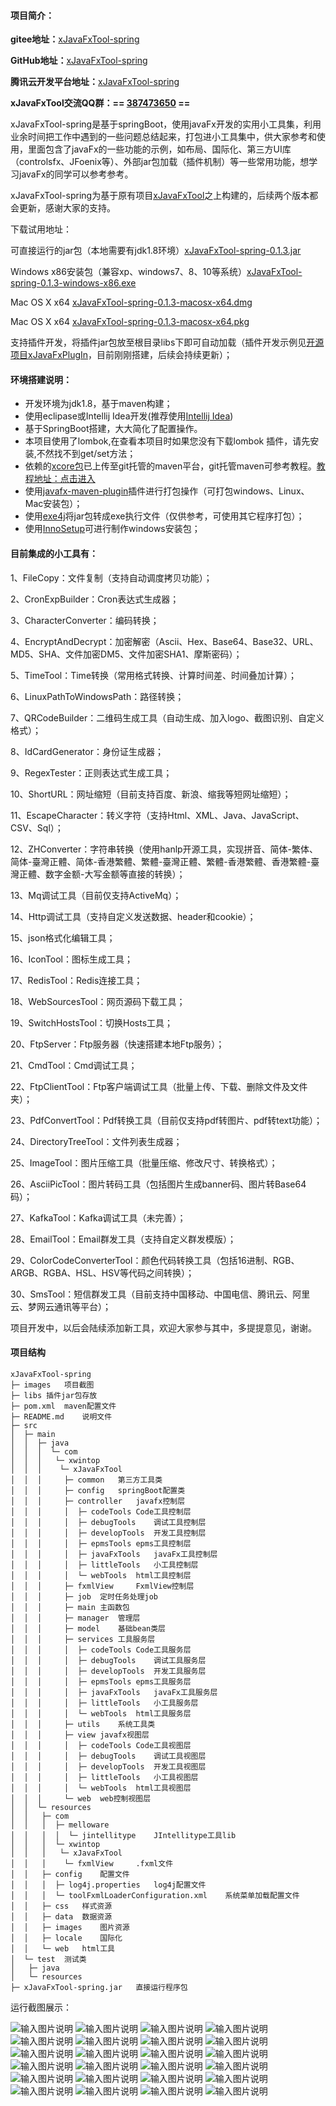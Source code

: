#### 项目简介：
**gitee地址：**[xJavaFxTool-spring](https://gitee.com/xwintop/xJavaFxTool-spring) 

**GitHub地址：**[xJavaFxTool-spring](https://github.com/864381832/xJavaFxTool-spring)

**腾讯云开发平台地址：**[xJavaFxTool-spring](https://dev.tencent.com/u/xwintop/p/xJavaFxTool-spring)

**xJavaFxTool交流QQ群：== [387473650](https://jq.qq.com/?_wv=1027&k=59UDEAD) ==**

xJavaFxTool-spring是基于springBoot，使用javaFx开发的实用小工具集，利用业余时间把工作中遇到的一些问题总结起来，打包进小工具集中，供大家参考和使用，里面包含了javaFx的一些功能的示例，如布局、国际化、第三方UI库（controlsfx、JFoenix等）、外部jar包加载（插件机制）等一些常用功能，想学习javaFx的同学可以参考参考。

xJavaFxTool-spring为基于原有项目[xJavaFxTool](https://gitee.com/xwintop/xJavaFxTool)之上构建的，后续两个版本都会更新，感谢大家的支持。

下载试用地址：

可直接运行的jar包（本地需要有jdk1.8环境）[xJavaFxTool-spring-0.1.3.jar](https://files.gitee.com/group1/M00/07/F1/PaAvDFz1DJqAIGMmBJNIAuSdRms334.jar?token=0f3342ceae8149d39900f7bc7f928ac3&ts=1559573504&attname=xJavaFxTool-spring-0.1.3.jar)

Windows x86安装包（兼容xp、windows7、8、10等系统）[xJavaFxTool-spring-0.1.3-windows-x86.exe](https://dev.tencent.com/s/67307b7d-4478-433e-b53c-df116a3f7efd)

Mac OS X x64 [xJavaFxTool-spring-0.1.3-macosx-x64.dmg](https://dev.tencent.com/s/e5b4ebfa-c2a8-4f4f-a8ac-285fae9cd0fa)

Mac OS X x64 [xJavaFxTool-spring-0.1.3-macosx-x64.pkg](https://dev.tencent.com/s/2fd2ca47-5e4b-478a-86d1-b136f763a74b)

支持插件开发，将插件jar包放至根目录libs下即可自动加载（插件开发示例见[开源项目xJavaFxPlugIn](https://gitee.com/xwintop/xJavaFxPlugIn)，目前刚刚搭建，后续会持续更新）；

#### 环境搭建说明：
- 开发环境为jdk1.8，基于maven构建；
- 使用eclipase或Intellij Idea开发(推荐使用[Intellij Idea](https://www.jetbrains.com/idea/))
- 基于SpringBoot搭建，大大简化了配置操作。
- 本项目使用了lombok,在查看本项目时如果您没有下载lombok 插件，请先安装,不然找不到get/set方法；
- 依赖的[xcore包](https://gitee.com/xwintop/xcore)已上传至git托管的maven平台，git托管maven可参考教程。[教程地址：点击进入](http://blog.csdn.net/u011747754/article/details/78574026)
- 使用[javafx-maven-plugin](https://github.com/javafx-maven-plugin/javafx-maven-plugin)插件进行打包操作（可打包windows、Linux、Mac安装包）；
- 使用[exe4j](https://www.ej-technologies.com/download/exe4j/files)将jar包转成exe执行文件（仅供参考，可使用其它程序打包）；
- 使用[InnoSetup](http://www.jrsoftware.org/)可进行制作windows安装包；

#### 目前集成的小工具有：
1、FileCopy：文件复制（支持自动调度拷贝功能）；

2、CronExpBuilder：Cron表达式生成器；

3、CharacterConverter：编码转换；

4、EncryptAndDecrypt：加密解密（Ascii、Hex、Base64、Base32、URL、MD5、SHA、文件加密DM5、文件加密SHA1、摩斯密码）；

5、TimeTool：Time转换（常用格式转换、计算时间差、时间叠加计算）；

6、LinuxPathToWindowsPath：路径转换；

7、QRCodeBuilder：二维码生成工具（自动生成、加入logo、截图识别、自定义格式）；

8、IdCardGenerator：身份证生成器；

9、RegexTester：正则表达式生成工具；

10、ShortURL：网址缩短（目前支持百度、新浪、缩我等短网址缩短）；

11、EscapeCharacter：转义字符（支持Html、XML、Java、JavaScript、CSV、Sql）；

12、ZHConverter：字符串转换（使用hanlp开源工具，实现拼音、简体-繁体、简体-臺灣正體、简体-香港繁體、繁體-臺灣正體、繁體-香港繁體、香港繁體-臺灣正體、数字金额-大写金额等直接的转换）；

13、Mq调试工具（目前仅支持ActiveMq）；

14、Http调试工具（支持自定义发送数据、header和cookie）；

15、json格式化编辑工具；

16、IconTool：图标生成工具；

17、RedisTool：Redis连接工具；

18、WebSourcesTool：网页源码下载工具；

19、SwitchHostsTool：切换Hosts工具；

20、FtpServer：Ftp服务器（快速搭建本地Ftp服务）；

21、CmdTool：Cmd调试工具；

22、FtpClientTool：Ftp客户端调试工具（批量上传、下载、删除文件及文件夹）；

23、PdfConvertTool：Pdf转换工具（目前仅支持pdf转图片、pdf转text功能）；

24、DirectoryTreeTool：文件列表生成器；

25、ImageTool：图片压缩工具（批量压缩、修改尺寸、转换格式）；

26、AsciiPicTool：图片转码工具（包括图片生成banner码、图片转Base64码）；

27、KafkaTool：Kafka调试工具（未完善）；

28、EmailTool：Email群发工具（支持自定义群发模版）；

29、ColorCodeConverterTool：颜色代码转换工具（包括16进制、RGB、ARGB、RGBA、HSL、HSV等代码之间转换）；

30、SmsTool：短信群发工具（目前支持中国移动、中国电信、腾讯云、阿里云、梦网云通讯等平台）；


项目开发中，以后会陆续添加新工具，欢迎大家参与其中，多提提意见，谢谢。


#### 项目结构

```
xJavaFxTool-spring
├─ images	项目截图
├─ libs	插件jar包存放
├─ pom.xml	maven配置文件
├─ README.md	说明文件
├─ src
│  ├─ main
│  │  ├─ java
│  │  │  └─ com
│  │  │   └─ xwintop
│  │  │    └─ xJavaFxTool
│  │  │     ├─ common	第三方工具类
│  │  │     ├─ config	springBoot配置类
│  │  │     ├─ controller	javafx控制层
│  │  │     │  ├─ codeTools	Code工具控制层
│  │  │     │  ├─ debugTools	调试工具控制层
│  │  │     │  ├─ developTools	开发工具控制层
│  │  │     │  ├─ epmsTools	epms工具控制层
│  │  │     │  ├─ javaFxTools	javaFx工具控制层
│  │  │     │  ├─ littleTools	小工具控制层
│  │  │     │  └─ webTools	html工具控制层
│  │  │     ├─ fxmlView     FxmlView控制层
│  │  │     ├─ job	定时任务处理job
│  │  │     ├─ main	主函数包
│  │  │     ├─ manager	管理层
│  │  │     ├─ model	基础bean类层
│  │  │     ├─ services	工具服务层
│  │  │     │  ├─ codeTools	Code工具服务层
│  │  │     │  ├─ debugTools	调试工具服务层
│  │  │     │  ├─ developTools	开发工具服务层
│  │  │     │  ├─ epmsTools	epms工具服务层
│  │  │     │  ├─ javaFxTools	javaFx工具服务层
│  │  │     │  ├─ littleTools	小工具服务层
│  │  │     │  └─ webTools	html工具服务层
│  │  │     ├─ utils	系统工具类
│  │  │     ├─ view	javafx视图层
│  │  │     │  ├─ codeTools	Code工具视图层
│  │  │     │  ├─ debugTools	调试工具视图层
│  │  │     │  ├─ developTools	开发工具视图层
│  │  │     │  ├─ littleTools	小工具视图层
│  │  │     │  └─ webTools	html工具视图层
│  │  │     └─ web	web控制视图层
│  │  └─ resources
│  │   ├─ com
│  │   │  ├─ melloware
│  │   │  │  └─ jintellitype	JIntellitype工具lib
│  │   │  └─ xwintop
│  │   │   └─ xJavaFxTool
│  │   │    └─ fxmlView     .fxml文件
│  │   ├─ config	配置文件
│  │   │  ├─ log4j.properties	log4j配置文件
│  │   │  └─ toolFxmlLoaderConfiguration.xml	系统菜单加载配置文件
│  │   ├─ css	样式资源
│  │   ├─ data	数据资源
│  │   ├─ images	图片资源
│  │   ├─ locale	国际化
│  │   └─ web	html工具
│  └─ test  测试类
│   ├─ java
│   └─ resources
├─ xJavaFxTool-spring.jar	直接运行程序包

```

运行截图展示：

![输入图片说明](https://git.oschina.net/xwintop/xJavaFxTool-spring/raw/master/images/文件复制.png "文件复制.png")
![输入图片说明](https://git.oschina.net/xwintop/xJavaFxTool-spring/raw/master/images/邮件发送工具.png "邮件发送工具.png")
![输入图片说明](https://git.oschina.net/xwintop/xJavaFxTool-spring/raw/master/images/Cron表达式生成器.png "Cron表达式生成器.png")
![输入图片说明](https://git.oschina.net/xwintop/xJavaFxTool-spring/raw/master/images/Mq调试工具.png "Mq调试工具.png")
![输入图片说明](https://git.oschina.net/xwintop/xJavaFxTool-spring/raw/master/images/正则表达式生成工具.png "正则表达式生成工具.png")
![输入图片说明](https://git.oschina.net/xwintop/xJavaFxTool-spring/raw/master/images/二维码生成工具.png "二维码生成工具.png")
![输入图片说明](https://git.oschina.net/xwintop/xJavaFxTool-spring/raw/master/images/json格式化编辑工具.png "json格式化编辑工具.png")
![输入图片说明](https://git.oschina.net/xwintop/xJavaFxTool-spring/raw/master/images/网址缩短.png "网址缩短.png")
![输入图片说明](https://git.oschina.net/xwintop/xJavaFxTool-spring/raw/master/images/字符串转换.png "字符串转换.png")
![输入图片说明](https://git.oschina.net/xwintop/xJavaFxTool-spring/raw/master/images/Http调试工具.png "Http调试工具.png")
![输入图片说明](https://git.oschina.net/xwintop/xJavaFxTool-spring/raw/master/images/编码转换.png "编码转换.png")
![输入图片说明](https://git.oschina.net/xwintop/xJavaFxTool-spring/raw/master/images/转义字符.png "转义字符.png")
![输入图片说明](https://git.oschina.net/xwintop/xJavaFxTool-spring/raw/master/images/加密解密.png "加密解密.png")
![输入图片说明](https://git.oschina.net/xwintop/xJavaFxTool-spring/raw/master/images/Time转换.png "Time转换.png")
![输入图片说明](https://git.oschina.net/xwintop/xJavaFxTool-spring/raw/master/images/图标生成工具.png "图标生成工具.png")
![输入图片说明](https://git.oschina.net/xwintop/xJavaFxTool-spring/raw/master/images/Redis连接工具.png "Redis连接工具.png")
![输入图片说明](https://git.oschina.net/xwintop/xJavaFxTool-spring/raw/master/images/Ftp服务器.png "Ftp服务器.png")
![输入图片说明](https://git.oschina.net/xwintop/xJavaFxTool-spring/raw/master/images/文件列表生成器.png "文件列表生成器.png")
![输入图片说明](https://git.oschina.net/xwintop/xJavaFxTool-spring/raw/master/images/图片压缩工具.png "图片压缩工具.png")
![输入图片说明](https://git.oschina.net/xwintop/xJavaFxTool-spring/raw/master/images/Ftp客户端调试工具.png "Ftp客户端调试工具.png")
![输入图片说明](https://git.oschina.net/xwintop/xJavaFxTool-spring/raw/master/images/Pdf转换工具.png "Pdf转换工具.png")
![输入图片说明](https://git.oschina.net/xwintop/xJavaFxTool-spring/raw/master/images/图片转码工具.png "图片转码工具.png")
![输入图片说明](https://git.oschina.net/xwintop/xJavaFxTool-spring/raw/master/images/Cmd调试工具.png "Cmd调试工具.png")
![输入图片说明](https://git.oschina.net/xwintop/xJavaFxTool-spring/raw/master/images/短信群发工具.png "短信群发工具.png")
